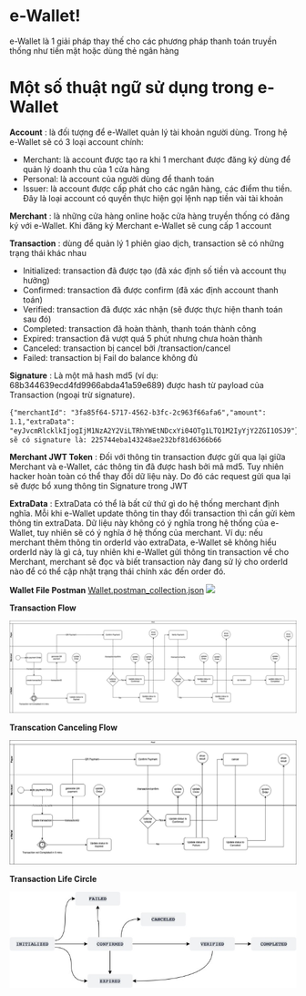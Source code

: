# e-Wallet!

e-Wallet là 1 giải pháp thay thế cho các phương pháp thanh toán truyền thống như tiền mặt hoặc dùng thẻ ngân hàng

#  Một số thuật ngữ sử dụng trong e-Wallet
**Account** : là đối tượng để e-Wallet quản lý tài khoản người dùng. Trong hệ e-Wallet sẽ có 3 loại account chính: 
 - Merchant: là account được tạo ra khi 1 merchant được đăng ký dùng để quản lý doanh thu của 1 cửa hàng
 - Personal: là account của người dùng để thanh toán
 - Issuer: là account được cấp phát cho các ngân hàng, các điểm thu tiền. Đây là loại account có quyền thực hiện gọi lệnh nạp tiền vài tài khoản

**Merchant** : là những cửa hàng online hoặc cửa hàng truyền thống có đăng ký với e-Wallet. Khi đăng ký Merchant e-Wallet sẽ cung cấp 1 account

**Transaction** : dùng để quản lý 1 phiên giao dịch, transaction sẽ có những trạng thái khác nhau
 - Initialized: transaction đã được tạo (đã xác định số tiền và account thụ hưởng)
 - Confirmed: transaction đã được confirm (đã xác định account thanh toán)
 - Verified: transaction đã được xác nhận (sẽ được thực hiện thanh toán sau đó)
 - Completed: transaction đã hoàn thành, thanh toán thành công
 - Expired: transaction đã vượt quá 5 phút nhưng chưa hoàn thành
 - Canceled: transaction bị cancel bởi /transaction/cancel
 - Failed: transaction bị Fail do balance không đủ 

**Signature** : Là một mã hash md5 (ví dụ: 68b344639ecd4fd9966abda41a59e689) được hash từ payload của Transaction (ngoại trừ signature). 
```Ví dụ:
{"merchantId": "3fa85f64-5717-4562-b3fc-2c963f66afa6","amount": 1.1,"extraData": "eyJvcmRlcklkIjogIjM1NzA2Y2ViLTRhYWEtNDcxYi04OTg1LTQ1M2IyYjY2ZGI1OSJ9"} 
sẽ có signature là: 225744eba143248ae232bf81d6366b66
```
**Merchant JWT Token** : Đối với thông tin transaction được gửi qua lại giữa Merchant và e-Wallet, các thông tin đã được hash bởi mã md5. Tuy nhiên hacker hoàn toàn có thể thay đổi dữ liệu này. Do đó các request gửi qua lại sẽ được bổ xung thông tin Signature trong JWT

**ExtraData** : ExtraData có thể là bất cứ thứ gì do hệ thống merchant định nghĩa. Mỗi khi e-Wallet update thông tin thay đổi transaction thì cần gửi kèm thông tin extraData. Dữ liệu này không có ý nghĩa trong hệ thống của e-Wallet, tuy nhiên sẽ có ý nghĩa ở hệ thống của merchant. Ví dụ: nếu merchant thêm thông tin orderId vào extraData, e-Wallet sẽ không hiểu orderId này là gì cả, tuy nhiên khi e-Wallet gửi thông tin transaction về cho Merchant, merchant sẽ đọc và biết transaction này đang sử lý cho orderId nào để có thể cập nhật trạng thái chính xác đến order đó.

**Wallet File Postman**
[Wallet.postman_collection.json](E-Wallet.json)
![](./E-Wallet-postman.png)



**Transaction Flow**

![](./transaction.jpg)

**Transcation Canceling Flow**

![](./transactionCancel.jpg)

**Transaction Life Circle**

![](./transactionLifeCircle.jpg)


